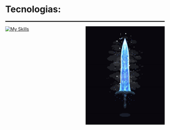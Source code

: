 
# Tecnologias:
<hr style="border: 1px solid #333; margin-top: 20px;">
<img align="right" width="250" src="https://github.com/FelipeCostaq/FelipeCostaq/blob/main/moonlight.gif?raw=true" alt="moonlight">

[![My Skills](https://skillicons.dev/icons?i=cs,dotnet,wasm,git,html,css)](https://skillicons.dev)




